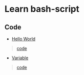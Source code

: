 # Learn bash-script

## Code 
- [Hello World](src/1/README.md)
> [code](src/1/hello.sh)

- [Variable](src/2/README.md)
> [code](src/2/variable.sh)
